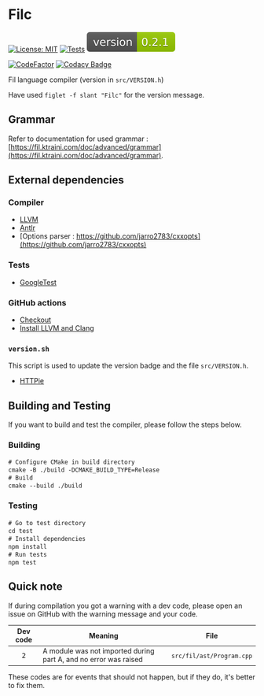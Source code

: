 # Filc

[![License: MIT](https://img.shields.io/badge/License-MIT-yellow.svg)](https://opensource.org/licenses/MIT)
[![Tests](https://github.com/Fil-Language/Filc/actions/workflows/test.yml/badge.svg?branch=master)](https://github.com/Fil-Language/Filc/actions/workflows/test.yml)
![Version](version.svg)

[![CodeFactor](https://www.codefactor.io/repository/github/fil-language/filc/badge)](https://www.codefactor.io/repository/github/fil-language/filc)
[![Codacy Badge](https://app.codacy.com/project/badge/Grade/749c60420a9244dbac4ce1e0bd594f1e)](https://www.codacy.com/gh/Fil-Language/Filc/dashboard?utm_source=github.com&amp;utm_medium=referral&amp;utm_content=Fil-Language/Filc&amp;utm_campaign=Badge_Grade)

Fil language compiler (version in `src/VERSION.h`)

Have used `figlet -f slant "Filc"` for the version message.

## Grammar

Refer to documentation for used
grammar : [https://fil.ktraini.com/doc/advanced/grammar](https://fil.ktraini.com/doc/advanced/grammar).

## External dependencies

### Compiler

- [LLVM](https://llvm.org/)
- [Antlr](https://www.antlr.org/)
- [Options parser : https://github.com/jarro2783/cxxopts](https://github.com/jarro2783/cxxopts)

### Tests

- [GoogleTest](https://google.github.io/googletest/)

### GitHub actions

- [Checkout](https://github.com/marketplace/actions/checkout)
- [Install LLVM and Clang](https://github.com/marketplace/actions/install-llvm-and-clang)

### `version.sh`

This script is used to update the version badge and the file `src/VERSION.h`.

- [HTTPie](https://github.com/httpie/httpie)

## Building and Testing

If you want to build and test the compiler, please follow the steps below.

### Building

```shell
# Configure CMake in build directory
cmake -B ./build -DCMAKE_BUILD_TYPE=Release
# Build
cmake --build ./build
```

### Testing

```shell
# Go to test directory
cd test
# Install dependencies
npm install
# Run tests
npm test
```

## Quick note

If during compilation you got a warning with a dev code, please open an issue on GitHub with the warning message and
your code.

|   Dev code   | Meaning                                                          |           File            |
|:------------:|------------------------------------------------------------------|:-------------------------:|
| <kbd>2</kbd> | A module was not imported during part A, and no error was raised | `src/fil/ast/Program.cpp` |

These codes are for events that should not happen, but if they do, it's better to fix them.